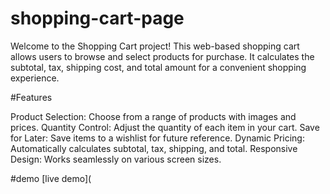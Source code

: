 # shopping-cart-page
Welcome to the Shopping Cart project! This web-based shopping cart allows users to browse and select products for purchase. It calculates the subtotal, tax, shipping cost, and total amount for a convenient shopping experience.

#Features

Product Selection: Choose from a range of products with images and prices.
Quantity Control: Adjust the quantity of each item in your cart.
Save for Later: Save items to a wishlist for future reference.
Dynamic Pricing: Automatically calculates subtotal, tax, shipping, and total.
Responsive Design: Works seamlessly on various screen sizes.

#demo
[live demo](
